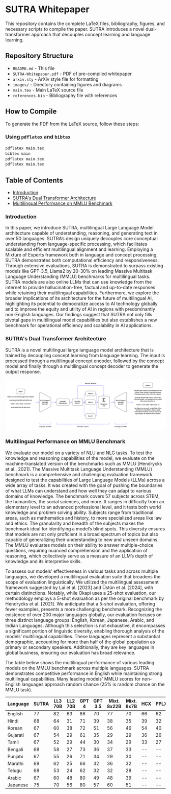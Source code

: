 # SUTRA Whitepaper
This repository contains the complete LaTeX files, bibliography, figures, and necessary scripts to compile the paper. SUTRA introduces a novel dual-transformer approach that decouples concept learning and language learning.


## Repository Structure

- `README.md` - This file
- `SUTRA-Whitepaper.pdf` - PDF of pre-compiled whitepaper
- `arxiv.sty` - ArXiv style file for formatting
- `images/` - Directory containing figures and diagrams
- `main.tex` - Main LaTeX source file
- `references.bib` - Bibliography file with references

## How to Compile

To generate the PDF from the LaTeX source, follow these steps:

### Using `pdflatex` and `bibtex`
```sh
pdflatex main.tex
bibtex main
pdflatex main.tex
pdflatex main.tex
```

## Table of Contents
- [Introduction](#Introduction)
- [SUTRA's Dual Transformer Architecture](#sutra-models-comes-in-multiple-flavors)
- [Multilingual Performance on MMLU Benchmark](#repository-structure)

### Introduction

In this paper, we introduce SUTRA, multilingual Large Language Model architecture capable
of understanding, reasoning, and generating text in over 50 languages. SUTRA’s design uniquely
decouples core conceptual understanding from language-specific processing, which facilitates scalable
and efficient multilingual alignment and learning. Employing a Mixture of Experts framework
both in language and concept processing, SUTRA demonstrates both computational efficiency and
responsiveness. Through extensive evaluations, SUTRA is demonstrated to surpass existing models
like GPT-3.5, Llama2 by 20-30% on leading Massive Multitask Language Understanding (MMLU)
benchmarks for multilingual tasks. SUTRA models are also online LLMs that can use knowledge
from the internet to provide hallucination-free, factual and up-to-date responses while retaining their
multilingual capabilities. Furthermore, we explore the broader implications of its architecture for the
future of multilingual AI, highlighting its potential to democratize access to AI technology globally
and to improve the equity and utility of AI in regions with predominantly non-English languages.
Our findings suggest that SUTRA not only fills pivotal gaps in multilingual model capabilities but
also establishes a new benchmark for operational efficiency and scalability in AI applications.


### SUTRA's Dual Transformer Architecture

SUTRA is a novel multilingual large language model architecture that is trained by decoupling concept
learning from language learning. The input is processed through a multilingual concept encoder, followed by the
concept model and finally through a multilingual concept decoder to generate the output response.

![SUTRA Dual Transformer Architecture](images/inference_pass.png)

### Multilingual Performance on MMLU Benchmark

We evaluate our model on a variety of NLU and NLG tasks. To test the knowledge and reasoning capabilities of the model, we evaluate on the machine-translated version of the benchmarks such as MMLU [Hendrycks et al., 2021]. The Massive Multitask Language Understanding (MMLU) benchmark is a comprehensive and challenging evaluation framework designed to test the capabilities of Large Language Models (LLMs) across a wide array of tasks. It was created with the goal of pushing the boundaries of what LLMs can understand and how well they can adapt to various domains of knowledge. The benchmark covers 57 subjects across STEM, the humanities, the social sciences, and more. It ranges in difficulty from an elementary level to an advanced professional level, and it tests both world knowledge and problem solving ability. Subjects range from traditional areas, such as mathematics and history, to more specialized areas like law and ethics. The granularity and breadth of the subjects makes the benchmark ideal for identifying a model’s blind spots. This diversity ensures that models are not only proficient in a broad spectrum of topics but also capable of generalizing their understanding to new and unseen domains. The MMLU evaluates models on their ability to answer multiple-choice questions, requiring nuanced comprehension and the application of reasoning, which collectively serve as a measure of an LLM’s depth of knowledge and its interpretive skills.

To assess our models’ effectiveness in various tasks and across multiple languages, we developed a multilingual evaluation suite that broadens the scope of evaluation linguistically. We utilized the multilingual assessment framework suggested by Lai et al. [2023] and Üstün et al. [2024], with certain distinctions. Notably, while Okapi uses a 25-shot evaluation, our methodology employs a 5-shot evaluation as per the original benchmark by Hendrycks et al. [2021]. We anticipate that a 5-shot evaluation, offering fewer examples, presents a more challenging benchmark. Recognizing the existence of over 200 major languages globally, our evaluation focuses on three distinct language groups: English, Korean, Japanese, Arabic, and Indian Languages. Although this selection is not exhaustive, it encompasses a significant portion of linguistic diversity, enabling thorough analysis of the models’ multilingual capabilities. These languages represent a substantial demographic, accounting for more than half of the global population as primary or secondary speakers. Additionally, they are key languages in global business, ensuring our evaluation has broad relevance. 

The table below shows the multilingual performance of various leading models on the MMLU benchmark across multiple languages. SUTRA demonstrates competitive performance in English while maintaining strong multilingual capabilities. Many leading models' MMLU scores for non-English languages approach random chance (25% is random chance on the MMLU task).

| **Language**  | **SUTRA** | **LL3 70B** | **LL2 70B** | **GPT 4** | **GPT 3.5** | **Mixt. 8x22B** | **Mixt. 8x7B** | **HCX** | **PPLX** |
|--------------|----------|------------|------------|----------|------------|----------------|----------------|--------|--------|
| English      | 77       | 82         | 63         | 86       | 70         | 77             | 70             | 66     | 62     |
| Hindi        | 68       | 64         | 31         | 71       | 39         | 38             | 35             | 39     | 32     |
| Korean       | 67       | 60         | 38         | 72       | 51         | 56             | 46             | 54     | 40     |
| Gujarati     | 67       | 54         | 29         | 61       | 35         | 29             | 29             | 36     | 26     |
| Tamil        | 67       | 52         | 29         | 44       | 30         | 34             | 29             | 33     | 27     |
| Bengali      | 68       | 58         | 27         | 73       | 36         | 37             | 33             | --     | --     |
| Punjabi      | 67       | 55         | 26         | 71       | 34         | 29             | 30             | --     | --     |
| Marathi      | 69       | 62         | 25         | 66       | 32         | 36             | 32             | --     | --     |
| Telugu       | 68       | 53         | 24         | 62       | 32         | 32             | 28             | --     | --     |
| Arabic       | 67       | 60         | 48         | 80       | 49         | 48             | 39             | --     | --     |
| Japanese     | 75       | 70         | 56         | 80       | 57         | 60             | 51             | --     | --     |

